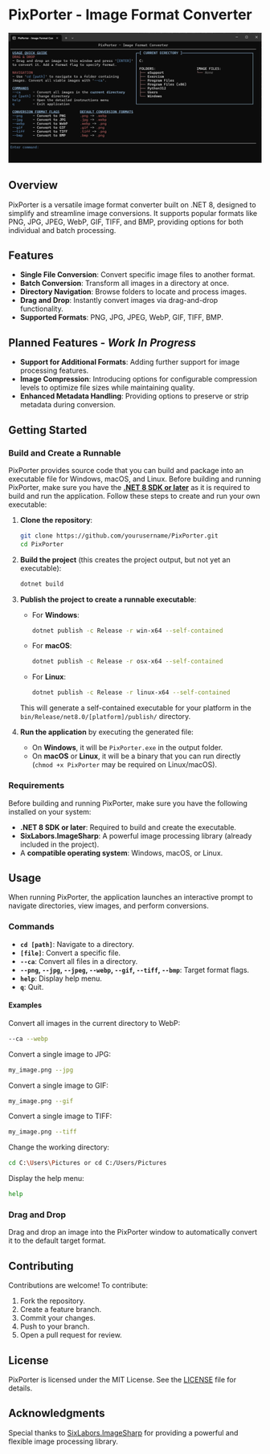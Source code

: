 # PixPorter - Image Format Converter

![PixPorter Logo](https://raw.githubusercontent.com/g-s-c-code/PixPorter/refs/heads/master/pixporter.webp)

## Overview
PixPorter is a versatile image format converter built on .NET 8, designed to simplify and streamline image conversions. It supports popular formats like PNG, JPG, JPEG, WebP, GIF, TIFF, and BMP, providing options for both individual and batch processing.

## Features
- **Single File Conversion**: Convert specific image files to another format.
- **Batch Conversion**: Transform all images in a directory at once.
- **Directory Navigation**: Browse folders to locate and process images.
- **Drag and Drop**: Instantly convert images via drag-and-drop functionality.
- **Supported Formats**: PNG, JPG, JPEG, WebP, GIF, TIFF, BMP.

## Planned Features - *Work In Progress*
- **Support for Additional Formats**: Adding further support for image processing features.
- **Image Compression**: Introducing options for configurable compression levels to optimize file sizes while maintaining quality.
- **Enhanced Metadata Handling**: Providing options to preserve or strip metadata during conversion.

## Getting Started

### Build and Create a Runnable

PixPorter provides source code that you can build and package into an executable file for Windows, macOS, and Linux. Before building and running PixPorter, make sure you have the **[.NET 8 SDK or later](https://dotnet.microsoft.com/en-us/download/dotnet/8.0)** as it is required to build and run the application. Follow these steps to create and run your own executable:

1. **Clone the repository**:
   ```bash
   git clone https://github.com/yourusername/PixPorter.git
   cd PixPorter
   ```

2. **Build the project** (this creates the project output, but not yet an executable):
   ```bash
   dotnet build
   ```

3. **Publish the project to create a runnable executable**:
   - For **Windows**:
     ```bash
     dotnet publish -c Release -r win-x64 --self-contained
     ```
   - For **macOS**:
     ```bash
     dotnet publish -c Release -r osx-x64 --self-contained
     ```
   - For **Linux**:
     ```bash
     dotnet publish -c Release -r linux-x64 --self-contained
     ```

   This will generate a self-contained executable for your platform in the `bin/Release/net8.0/[platform]/publish/` directory.

4. **Run the application** by executing the generated file:
   - On **Windows**, it will be `PixPorter.exe` in the output folder.
   - On **macOS** or **Linux**, it will be a binary that you can run directly (`chmod +x PixPorter` may be required on Linux/macOS).

### Requirements
Before building and running PixPorter, make sure you have the following installed on your system:
- **.NET 8 SDK or later**: Required to build and create the executable.
- **SixLabors.ImageSharp**: A powerful image processing library (already included in the project).
- A **compatible operating system**: Windows, macOS, or Linux.

## Usage
When running PixPorter, the application launches an interactive prompt to navigate directories, view images, and perform conversions.

### Commands
- **`cd [path]`**: Navigate to a directory.
- **`[file]`**: Convert a specific file.
- **`--ca`**: Convert all files in a directory.
- **`--png`, `--jpg`, `--jpeg`, `--webp`, `--gif`, `--tiff`, `--bmp`**: Target format flags.
- **`help`**: Display help menu.
- **`q`**: Quit.

#### Examples
Convert all images in the current directory to WebP:
```bash
--ca --webp
```
Convert a single image to JPG:
```bash
my_image.png --jpg
```
Convert a single image to GIF:
```bash
my_image.png --gif
```
Convert a single image to TIFF:
```bash
my_image.png --tiff
```
Change the working directory:
```bash
cd C:\Users\Pictures or cd C:/Users/Pictures
```
Display the help menu:
```bash
help
```

### Drag and Drop
Drag and drop an image into the PixPorter window to automatically convert it to the default target format.

## Contributing
Contributions are welcome! To contribute:
1. Fork the repository.
2. Create a feature branch.
3. Commit your changes.
4. Push to your branch.
5. Open a pull request for review.

## License
PixPorter is licensed under the MIT License. See the [LICENSE](LICENSE) file for details.

## Acknowledgments
Special thanks to [SixLabors.ImageSharp](https://github.com/SixLabors/ImageSharp) for providing a powerful and flexible image processing library.
